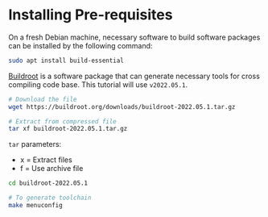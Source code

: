 # Installing Pre-requisites

On a fresh Debian machine, necessary software to build software packages can be installed by the following command:

```bash
sudo apt install build-essential
```

[Buildroot](https://buildroot.org/) is a software package that can generate necessary tools for cross compiling code base. This tutorial will use `v2022.05.1`.

```bash
# Download the file
wget https://buildroot.org/downloads/buildroot-2022.05.1.tar.gz

# Extract from compressed file
tar xf buildroot-2022.05.1.tar.gz
```
`tar` parameters:
- x = Extract files
- f = Use archive file

```bash
cd buildroot-2022.05.1

# To generate toolchain
make menuconfig
```
